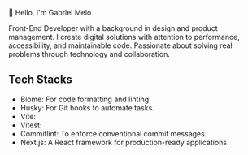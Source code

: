 👋 Hello, I'm Gabriel Melo

Front-End Developer with a background in design and product management. I create digital solutions with attention to performance, accessibility, and maintainable code. Passionate about solving real problems through technology and collaboration.

## Tech Stacks
- Biome: For code formatting and linting.
- Husky: For Git hooks to automate tasks.
- Vite: 
- Vitest:
- Commitlint: To enforce conventional commit messages.
- Next.js: A React framework for production-ready applications.